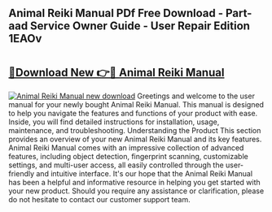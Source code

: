 ## Animal Reiki Manual PDf Free Download - Part-aad Service Owner Guide - User Repair Edition 1EAOv

# <h2><a href="http://bc12727.oget.top/?id=Animal+Reiki+Manual">🔗Download New 👉🔴 Animal Reiki Manual</a></h2>

[![Animal Reiki Manual new download](https://i.imgur.com/5g1atiW.png)](http://bc12727.oget.top/?id=Animal+Reiki+Manual)
Greetings and welcome to the user manual for your newly bought Animal Reiki Manual. This manual is designed to help you navigate the features and functions of your product with ease. Inside, you will find detailed instructions for installation, usage, maintenance, and troubleshooting. Understanding the Product This section provides an overview of your new Animal Reiki Manual and its key features. Animal Reiki Manual comes with an impressive collection of advanced features, including object detection, fingerprint scanning, customizable settings, and multi-user access, all easily controlled through the user-friendly and intuitive interface. It's our hope that the Animal Reiki Manual has been a helpful and informative resource in helping you get started with your new product. Should you require any assistance or clarification, please do not hesitate to contact our customer support team.

